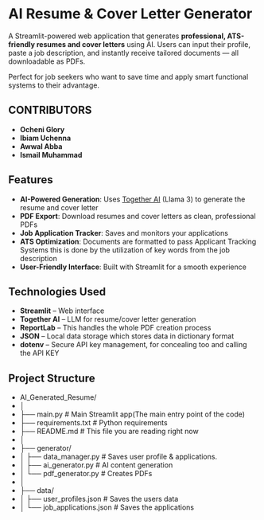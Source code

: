# AI Resume & Cover Letter Generator

A Streamlit-powered web application that generates **professional, ATS-friendly resumes and cover letters** using AI. Users can input their profile, paste a job description, and instantly receive tailored documents — all downloadable as PDFs.

 Perfect for job seekers who want to save time and apply smart functional systems to their advantage.


## CONTRIBUTORS
- **Ocheni Glory**
- **Ibiam Uchenna**
- **Awwal Abba**
- **Ismail Muhammad**


## Features

- **AI-Powered Generation**: Uses [Together AI](https://together.ai) (Llama 3) to generate the resume and cover letter
- **PDF Export**: Download resumes and cover letters as clean, professional PDFs
- **Job Application Tracker**: Saves and monitors your applications 
- **ATS Optimization**: Documents are formatted to pass Applicant Tracking Systems this is done by the utilization of key words from the job description
- **User-Friendly Interface**: Built with Streamlit for a smooth experience

## Technologies Used

- **Streamlit** – Web interface
- **Together AI** – LLM for resume/cover letter generation
- **ReportLab** – This handles the whole PDF creation process 
- **JSON** – Local data storage which stores data in dictionary format
- **dotenv** – Secure API key management, for concealing too and calling the API KEY

## Project Structure

- AI_Generated_Resume/
- │
- ├── main.py # Main Streamlit app(The main entry point of the code)
- ├── requirements.txt # Python requirements
- ├── README.md # This file you are reading right now
- │
- ├── generator/
- │ ├── data_manager.py # Saves user profile & applications. 
- │ ├── ai_generator.py # AI content generation
- │ └── pdf_generator.py # Creates PDFs
- │
- ├── data/
- │ ├── user_profiles.json # Saves the users data
- │ └── job_applications.json # Saves the applications

